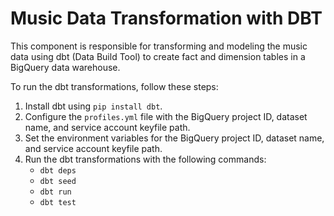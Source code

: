 # Music Data Transformation with DBT

This component is responsible for transforming and modeling the music data using dbt (Data Build Tool) to create fact and dimension tables in a BigQuery data warehouse.

To run the dbt transformations, follow these steps:

1. Install dbt using `pip install dbt`.
2. Configure the `profiles.yml` file with the BigQuery project ID, dataset name, and service account keyfile path.
3. Set the environment variables for the BigQuery project ID, dataset name, and service account keyfile path.
4. Run the dbt transformations with the following commands:
   - `dbt deps`
   - `dbt seed`
   - `dbt run`
   - `dbt test`